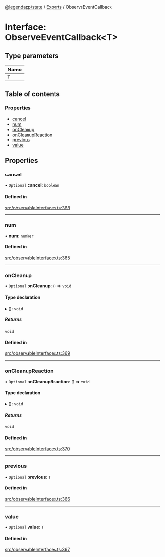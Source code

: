 [@legendapp/state](../README.md) / [Exports](../modules.md) / ObserveEventCallback

# Interface: ObserveEventCallback<T\>

## Type parameters

| Name |
| :------ |
| `T` |

## Table of contents

### Properties

- [cancel](ObserveEventCallback.md#cancel)
- [num](ObserveEventCallback.md#num)
- [onCleanup](ObserveEventCallback.md#oncleanup)
- [onCleanupReaction](ObserveEventCallback.md#oncleanupreaction)
- [previous](ObserveEventCallback.md#previous)
- [value](ObserveEventCallback.md#value)

## Properties

### cancel

• `Optional` **cancel**: `boolean`

#### Defined in

[src/observableInterfaces.ts:368](https://github.com/matthewmturner/legend-state/blob/69a8199/src/observableInterfaces.ts#L368)

___

### num

• **num**: `number`

#### Defined in

[src/observableInterfaces.ts:365](https://github.com/matthewmturner/legend-state/blob/69a8199/src/observableInterfaces.ts#L365)

___

### onCleanup

• `Optional` **onCleanup**: () => `void`

#### Type declaration

▸ (): `void`

##### Returns

`void`

#### Defined in

[src/observableInterfaces.ts:369](https://github.com/matthewmturner/legend-state/blob/69a8199/src/observableInterfaces.ts#L369)

___

### onCleanupReaction

• `Optional` **onCleanupReaction**: () => `void`

#### Type declaration

▸ (): `void`

##### Returns

`void`

#### Defined in

[src/observableInterfaces.ts:370](https://github.com/matthewmturner/legend-state/blob/69a8199/src/observableInterfaces.ts#L370)

___

### previous

• `Optional` **previous**: `T`

#### Defined in

[src/observableInterfaces.ts:366](https://github.com/matthewmturner/legend-state/blob/69a8199/src/observableInterfaces.ts#L366)

___

### value

• `Optional` **value**: `T`

#### Defined in

[src/observableInterfaces.ts:367](https://github.com/matthewmturner/legend-state/blob/69a8199/src/observableInterfaces.ts#L367)
